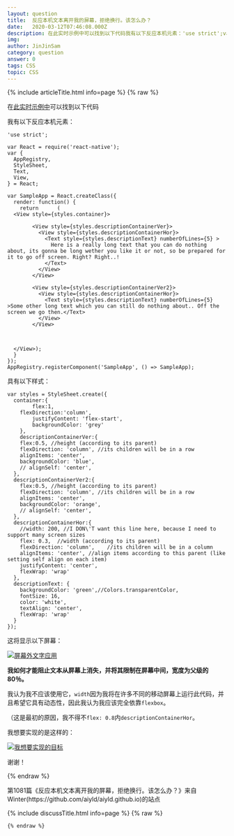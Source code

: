 ```yaml
---
layout: question
title:  反应本机文本离开我的屏幕，拒绝换行。该怎么办？
date:   2020-03-12T07:46:08.000Z
description: 在此实时示例中可以找到以下代码我有以下反应本机元素：'use strict';var React = require('react-nativ...
img: 
author: JinJinSam
category: question
answer: 0
tags: CSS
topic: CSS
---
```

<div class="article-root">
  <div class="article">
    {% include articleTitle.html info=page %}
    {% raw %}
    <div class="article-content"><p><font style="vertical-align: inherit;"><font style="vertical-align: inherit;">在</font><a href="https://rnplay.org/apps/dN8pPA" rel="noreferrer"><font style="vertical-align: inherit;">此实时示例中</font></a><font style="vertical-align: inherit;">可以找到以下代码</font></font><a href="https://rnplay.org/apps/dN8pPA" rel="noreferrer"><font style="vertical-align: inherit;"></font></a></p>

<p><font style="vertical-align: inherit;"><font style="vertical-align: inherit;">我有以下反应本机元素：</font></font></p>

<pre><code>'use strict';<font></font>
<font></font>
var React = require('react-native');<font></font>
var {<font></font>
  AppRegistry,<font></font>
  StyleSheet,<font></font>
  Text,<font></font>
  View,<font></font>
} = React;<font></font>
<font></font>
var SampleApp = React.createClass({<font></font>
  render: function() {<font></font>
    return      (<font></font>
  &lt;View style={styles.container}&gt;<font></font>
<font></font>
        &lt;View style={styles.descriptionContainerVer}&gt;<font></font>
          &lt;View style={styles.descriptionContainerHor}&gt;<font></font>
            &lt;Text style={styles.descriptionText} numberOfLines={5} &gt;<font></font>
              Here is a really long text that you can do nothing about, its gonna be long wether you like it or not, so be prepared for it to go off screen. Right? Right..!<font></font>
            &lt;/Text&gt;<font></font>
          &lt;/View&gt;<font></font>
        &lt;/View&gt;<font></font>
<font></font>
        &lt;View style={styles.descriptionContainerVer2}&gt;<font></font>
          &lt;View style={styles.descriptionContainerHor}&gt;<font></font>
            &lt;Text style={styles.descriptionText} numberOfLines={5} &gt;Some other long text which you can still do nothing about.. Off the screen we go then.&lt;/Text&gt;<font></font>
          &lt;/View&gt;<font></font>
        &lt;/View&gt;<font></font>
<font></font>
<font></font>
<font></font>
  &lt;/View&gt;);<font></font>
  }<font></font>
});<font></font>
AppRegistry.registerComponent('SampleApp', () =&gt; SampleApp);<font></font>
</code></pre>

<p><font style="vertical-align: inherit;"><font style="vertical-align: inherit;">具有以下样式：</font></font></p>

<pre><code>var styles = StyleSheet.create({<font></font>
  container:{<font></font>
        flex:1,<font></font>
    flexDirection:'column',<font></font>
        justifyContent: 'flex-start',<font></font>
        backgroundColor: 'grey'<font></font>
    },<font></font>
    descriptionContainerVer:{<font></font>
    flex:0.5, //height (according to its parent)<font></font>
    flexDirection: 'column', //its children will be in a row<font></font>
    alignItems: 'center',<font></font>
    backgroundColor: 'blue',<font></font>
    // alignSelf: 'center',<font></font>
  },<font></font>
  descriptionContainerVer2:{<font></font>
    flex:0.5, //height (according to its parent)<font></font>
    flexDirection: 'column', //its children will be in a row<font></font>
    alignItems: 'center',<font></font>
    backgroundColor: 'orange',<font></font>
    // alignSelf: 'center',<font></font>
  },<font></font>
  descriptionContainerHor:{<font></font>
    //width: 200, //I DON\'T want this line here, because I need to support many screen sizes<font></font>
    flex: 0.3,  //width (according to its parent)<font></font>
    flexDirection: 'column',    //its children will be in a column<font></font>
    alignItems: 'center', //align items according to this parent (like setting self align on each item)<font></font>
    justifyContent: 'center',<font></font>
    flexWrap: 'wrap'<font></font>
  },<font></font>
  descriptionText: {<font></font>
    backgroundColor: 'green',//Colors.transparentColor,<font></font>
    fontSize: 16,<font></font>
    color: 'white',<font></font>
    textAlign: 'center',<font></font>
    flexWrap: 'wrap'<font></font>
  }<font></font>
});<font></font>
</code></pre>

<p><font style="vertical-align: inherit;"><font style="vertical-align: inherit;">这将显示以下屏幕： </font></font></p>

<p><a href="https://www.samyoc.com//uploads/users/12129/images/thumbnails/1583999041061.png" data-src="https://www.samyoc.com//uploads/users/12129/images/1583999041061.png" rel="noreferrer"><img src="https://i.stack.imgur.com/fuFhUl.png" alt="屏幕外文字应用"></a></p>

<p><strong><font style="vertical-align: inherit;"><font style="vertical-align: inherit;">我如何才能阻止文本从屏幕上消失，并将其限制在屏幕中间，宽度为父级的80％。</font></font></strong> </p>

<p><font style="vertical-align: inherit;"><font style="vertical-align: inherit;">我认为我不应该使用它，</font></font><code>width</code><font style="vertical-align: inherit;"><font style="vertical-align: inherit;">因为我将在许多不同的移动屏幕上运行此代码，并且希望它具有动态性，因此我认为我应该完全依靠</font></font><code>flexbox</code><font style="vertical-align: inherit;"><font style="vertical-align: inherit;">。</font></font></p>

<p><font style="vertical-align: inherit;"><font style="vertical-align: inherit;">（这是最初的原因，我不得不</font></font><code>flex: 0.8</code><font style="vertical-align: inherit;"><font style="vertical-align: inherit;">内</font></font><code>descriptionContainerHor</code><font style="vertical-align: inherit;"><font style="vertical-align: inherit;">。</font></font></p>

<p><font style="vertical-align: inherit;"><font style="vertical-align: inherit;">我想要实现的是这样的：</font></font></p>

<p><a href="https://www.samyoc.com//uploads/users/12129/images/thumbnails/1583999041070.png" data-src="https://www.samyoc.com//uploads/users/12129/images/1583999041070.png" rel="noreferrer"><img src="https://i.stack.imgur.com/prvLYl.png" alt="我想要实现的目标"></a></p>

<p><font style="vertical-align: inherit;"><font style="vertical-align: inherit;">谢谢！</font></font></p></div>
    {% endraw %}
  </div>
  <p class="winter_mark">第1081篇《反应本机文本离开我的屏幕，拒绝换行。该怎么办？》来自Winter(https://github.com/aiyld/aiyld.github.io)的站点</p>
  <div class="discuss-wrapper">
    {% include discussTitle.html info=page %}
    {% raw %}
    
    {% endraw %}
  </div>
<div>
